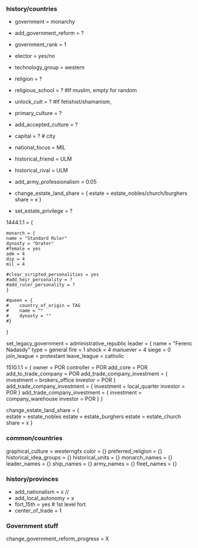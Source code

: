 ### history/countries
- government = monarchy
- add_government_reform = ?
- government_rank = 1
- elector = yes/no
- technology_group = western
- religion = ?
- religious_school = ?  #If muslim, empty for random
- unlock_cult = ? #If fetishist/shamanism, 
- primary_culture = ?
- add_accepted_culture = ?
- capital = ? # city
- national_focus = MIL

- historical_friend = ULM
- historical_rival = ULM

- add_army_professionalism = 0.05


- change_estate_land_share = {
    estate = estate_nobles/church/burghers
    share = x
}

- set_estate_privilege = ?

1444.1.1 = {

    monarch = {
    name = "Standard Ruler"
    dynasty = "Drater"
    #female = yes
    adm = 4
    dip = 4
    mil = 4

    #clear_scripted_personalities = yes
    #add_heir_personality = ?
    #add_ruler_personality = ?
    }

    #queen = {
    #    country_of_origin = TAG
    #    name = ""
    #    dynasty = ""
    #}

}


set_legacy_government = administrative_republic
leader = {	name = "Ferenc Nadasdy"        	type = general	fire = 1	shock = 4	manuever = 4	siege = 0
join_league = protestant
leave_league = catholic

1510.1.1 = {
	owner = POR
	controller = POR
	add_core = POR
	add_to_trade_company = POR
	add_trade_company_investment = {
		investment = brokers_office
		investor = POR
	}
	add_trade_company_investment = {
		investment = local_quarter
		investor = POR
	}
	add_trade_company_investment = {
		investment = company_warehouse
		investor = POR
	}
}

change_estate_land_share = {  
	estate = estate_nobles
	estate = estate_burghers
	estate = estate_church
	share = x
}




### common/countries
graphical_culture = westerngfx
color = {}
preferred_religion = {}
historical_idea_groups = {}
historical_units = {}
monarch_names = {}
leader_names = {}
ship_names = {}
army_names = {}
fleet_names = {}

### history/provinces

- add_nationalism = x  // 
- add_local_autonomy = x
- fort_15th = yes # 1st level fort
- center_of_trade = 1


### Government stuff
change_government_reform_progress = X


